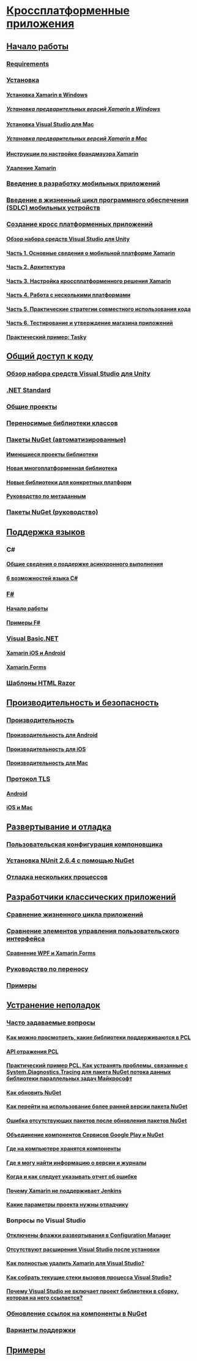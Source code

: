 # [Кроссплатформенные приложения](index.yml)
## [Начало работы](get-started/index.md)
### [Requirements](get-started/requirements.md)
### [Установка](get-started/installation/index.md)
#### [Установка Xamarin в Windows](get-started/installation/windows.md)
##### [Установка предварительных версий Xamarin в Windows](get-started/installation/windows-preview.md)
#### [Установка Visual Studio для Mac](/visualstudio/mac/installation/)
##### [Установка предварительных версий Xamarin в Mac](/visualstudio/mac/update/)
#### [Инструкции по настройке брандмауэра Xamarin](get-started/installation/firewall.md)
#### [Удаление Xamarin](get-started/installation/uninstalling-xamarin.md)
### [Введение в разработку мобильных приложений](get-started/introduction-to-mobile-development.md)
### [Введение в жизненный цикл программного обеспечения (SDLC) мобильных устройств](get-started/introduction-to-mobile-sdlc.md)

### [Создание кросс платформенных приложений](app-fundamentals/building-cross-platform-applications/index.md)
#### [Обзор набора средств Visual Studio для Unity](app-fundamentals/building-cross-platform-applications/overview.md)
#### [Часть 1. Основные сведения о мобильной платформе Xamarin](app-fundamentals/building-cross-platform-applications/understanding-the-xamarin-mobile-platform.md)
#### [Часть 2. Архитектура](app-fundamentals/building-cross-platform-applications/architecture.md)
#### [Часть 3. Настройка кроссплатформенного решения Xamarin](app-fundamentals/building-cross-platform-applications/setting-up-a-xamarin-cross-platform-solution.md)
#### [Часть 4. Работа с несколькими платформами](app-fundamentals/building-cross-platform-applications/platform-divergence-abstraction-divergent-implementation.md)
#### [Часть 5. Практические стратегии совместного использования кода](app-fundamentals/building-cross-platform-applications/practical-code-sharing-strategies.md)
#### [Часть 6. Тестирование и утверждение магазина приложений](app-fundamentals/building-cross-platform-applications/testing-and-app-store-approvals.md)
#### [Практический пример: Tasky](app-fundamentals/building-cross-platform-applications/case-study-tasky.md)

## [Общий доступ к коду](app-fundamentals/index.md)
### [Обзор набора средств Visual Studio для Unity](app-fundamentals/code-sharing.md)
### [.NET Standard](app-fundamentals/net-standard.md)
### [Общие проекты](app-fundamentals/shared-projects.md)
### [Переносимые библиотеки классов](app-fundamentals/pcl.md)
### [Пакеты NuGet (автоматизированные)](app-fundamentals/nuget-multiplatform-libraries/index.md)
#### [Имеющиеся проекты библиотеки](app-fundamentals/nuget-multiplatform-libraries/existing-library.md)
#### [Новая многоплатформенная библиотека](app-fundamentals/nuget-multiplatform-libraries/single-codebase.md)
#### [Новые библиотеки для конкретных платформ](app-fundamentals/nuget-multiplatform-libraries/platform-specific.md)
#### [Руководство по метаданным](app-fundamentals/nuget-multiplatform-libraries/metadata.md)
### [Пакеты NuGet (руководство)](app-fundamentals/nuget-manual.md)

## [Поддержка языков](platform/index.md)

### C#
#### [Общие сведения о поддержке асинхронного выполнения](platform/async.md)
#### [6 возможностей языка C#](platform/csharp-six.md)
### [F#](platform/fsharp/index.md)
#### [Начало работы](platform/fsharp/overview.md)
#### [Примеры F#](platform/fsharp/samples.md)
### [Visual Basic.NET](platform/visual-basic/index.md)
#### [Xamarin iOS и Android](platform/visual-basic/native-apps.md)
#### [Xamarin.Forms](platform/visual-basic/xamarin-forms.md)
### [Шаблоны HTML Razor](platform/razor-html-templates/index.md)

## [Производительность и безопасность](deploy-test/performance.md)
### [Производительность](deploy-test/memory-perf-best-practices.md)
#### [Производительность для Android](~/android/deploy-test/performance.md?context=xamarin/cross-platform)
#### [Производительность для iOS](~/ios/deploy-test/performance.md?context=xamarin/cross-platform)
#### [Производительность для Mac](~/mac/deploy-test/performance.md?context=xamarin/cross-platform)
### [Протокол TLS](app-fundamentals/transport-layer-security.md)
#### [Android](~/android/app-fundamentals/http-stack.md?context=xamarin/cross-platform)
#### [iOS и Mac](~/cross-platform/macios/http-stack.md?context=xamarin/cross-platform)
## [Развертывание и отладка](deploy-test/index.md)
### [Пользовательская конфигурация компоновщика](deploy-test/linker.md)
### [Установка NUnit 2.6.4 с помощью NuGet](deploy-test/installing-nunit-using-nuget.md)
### [Отладка нескольких процессов](deploy-test/multi-process-debugging.md)

## [Разработчики классических приложений](desktop/index.md)
### [Сравнение жизненного цикла приложений](desktop/lifecycle.md)
### [Сравнение элементов управления пользовательского интерфейса](desktop/controls/index.md)
#### [Сравнение WPF и Xamarin.Forms](desktop/controls/wpf.md)
### [Руководство по переносу](desktop/porting.md)
### [Примеры](desktop/samples.md)

## [Устранение неполадок](troubleshooting/index.md)
### [Часто задаваемые вопросы](troubleshooting/questions/index.md)
#### [Как можно просмотреть, какие библиотеки поддерживаются в PCL](troubleshooting/questions/pcl-support-libraries.md)
#### [API отражения PCL](troubleshooting/questions/pcl-reflection.md)
#### [Практический пример PCL. Как устранять проблемы, связанные с System.Diagnostics.Tracing для пакета NuGet потока данных библиотеки параллельных задач Майкрософт](troubleshooting/questions/pcl-case-study.md)
#### [Как обновить NuGet](troubleshooting/questions/nuget-update.md)
#### [Как перейти на использование более ранней версии пакета NuGet](troubleshooting/questions/nuget-package-downgrade.md)
#### [Ошибка отсутствующих пакетов после обновления пакетов NuGet](troubleshooting/questions/nuget-packages-missing.md)
#### [Объединение компонентов Сервисов Google Play и NuGet](troubleshooting/questions/gps-components-nuget.md)
#### [Где на компьютере хранятся компоненты](troubleshooting/questions/component-storage.md)
#### [Где я могу найти информацию о версии и журналы](troubleshooting/questions/version-logs.md)
#### [Когда и как следует указывать отчет об ошибке](troubleshooting/questions/howto-file-bug.md)
#### [Почему Xamarin не поддерживает Jenkins](troubleshooting/questions/xamarin-jenkins.md)
#### [Какие параметры проекта нужны отладчику](troubleshooting/questions/debugger-settings.md)

### Вопросы по Visual Studio
#### [Отключены флажки развертывания в Configuration Manager](troubleshooting/questions/deploy-checkboxes.md)
#### [Отсутствуют расширения Visual Studio после установки](troubleshooting/questions/missing-vs-extensions.md)
#### [Как полностью удалить Xamarin для Visual Studio?](troubleshooting/questions/uninstall-xamarin-vs.md)
#### [Как собрать текущие стеки вызовов процесса Visual Studio?](troubleshooting/questions/vs-callstack.md)
#### [Почему Visual Studio не включает проект библиотеки в сборку, которая на него ссылается?](troubleshooting/questions/vs-config-manager.md)

### [Обновление ссылок на компоненты в NuGet](troubleshooting/component-nuget.md)
### [Варианты поддержки](troubleshooting/support-options.md)
## [Примеры](samples/index.yml)
